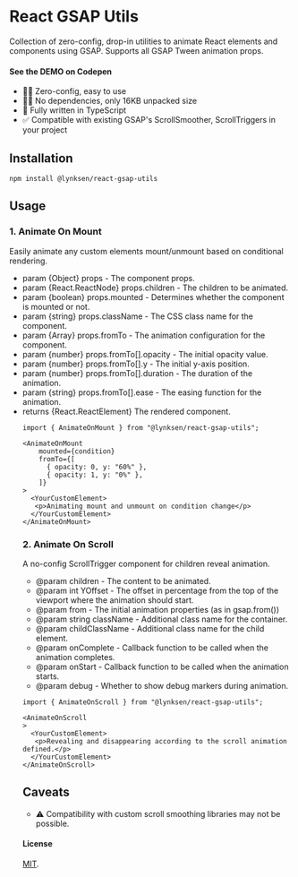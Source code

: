 # React GSAP Utils

Collection of zero-config, drop-in utilities to animate React elements and components using GSAP.
Supports all GSAP Tween animation props.

#### See the DEMO on Codepen

- 👍🏻 Zero-config, easy to use
- 👌🏻 No dependencies, only 16KB unpacked size
- 🧩 Fully written in TypeScript
- ✅ Compatible with existing GSAP's ScrollSmoother, ScrollTriggers in your project

## Installation

`npm install @lynksen/react-gsap-utils`

## Usage

### 1. Animate On Mount

Easily animate any custom elements mount/unmount based on conditional rendering.

- param {Object} props - The component props.
- param {React.ReactNode} props.children - The children to be animated.
- param {boolean} props.mounted - Determines whether the component is mounted or not.
- param {string} props.className - The CSS class name for the component.
- param {Array<Object>} props.fromTo - The animation configuration for the component.
- param {number} props.fromTo[].opacity - The initial opacity value.
- param {number} props.fromTo[].y - The initial y-axis position.
- param {number} props.fromTo[].duration - The duration of the animation.
- param {string} props.fromTo[].ease - The easing function for the animation.
- returns {React.ReactElement} The rendered component.

```
import { AnimateOnMount } from "@lynksen/react-gsap-utils";

<AnimateOnMount
    mounted={condition}
    fromTo={[
      { opacity: 0, y: "60%" },
      { opacity: 1, y: "0%" },
    ]}
>
  <YourCustomElement>
   <p>Animating mount and unmount on condition change</p>
  </YourCustomElement>
</AnimateOnMount>
```

### 2. Animate On Scroll

A no-config ScrollTrigger component for children reveal animation.

- @param children - The content to be animated.
- @param int YOffset - The offset in percentage from the top of the viewport where the animation should start.
- @param from - The initial animation properties (as in gsap.from())
- @param string className - Additional class name for the container.
- @param childClassName - Additional class name for the child element.
- @param onComplete - Callback function to be called when the animation completes.
- @param onStart - Callback function to be called when the animation starts.
- @param debug - Whether to show debug markers during animation.

```
import { AnimateOnScroll } from "@lynksen/react-gsap-utils";

<AnimateOnScroll
>
  <YourCustomElement>
   <p>Revealing and disappearing according to the scroll animation defined.</p>
  </YourCustomElement>
</AnimateOnScroll>
```

## Caveats

- ⚠️ Compatibility with custom scroll smoothing libraries may not be possible.

#### License

[MIT](LICENSE).
